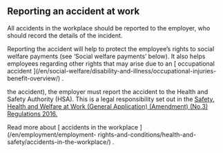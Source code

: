 ##  Reporting an accident at work

All accidents in the workplace should be reported to the employer, who should
record the details of the incident.

Reporting the accident will help to protect the employee’s rights to social
welfare payments (see ‘Social welfare payments’ below). It also helps
employees regarding other rights that may arise due to an [ occupational
accident ](/en/social-welfare/disability-and-illness/occupational-injuries-
benefit-overview/) .

the accident), the employer must report the accident to the Health and Safety
Authority (HSA). This is a legal responsibility set out in the [ Safety,
Health and Welfare at Work (General Application) (Amendment) (No.3)
Regulations 2016.
](http://www.irishstatutebook.ie/eli/2016/si/370/made/en/print)

Read more about [ accidents in the workplace ](/en/employment/employment-
rights-and-conditions/health-and-safety/accidents-in-the-workplace/) .
